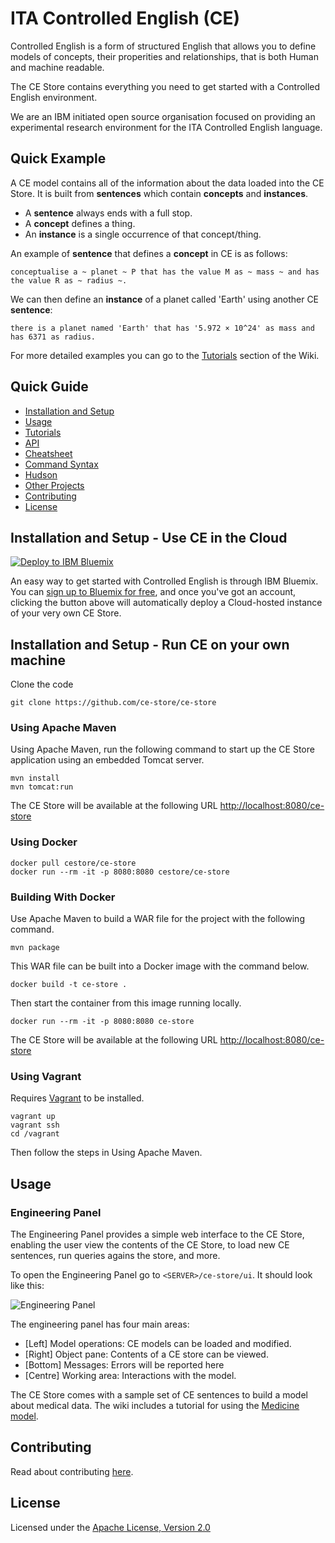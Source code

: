 # ITA Controlled English (CE)

Controlled English is a form of structured English that allows you to define models of concepts, their properities and relationships, that is both Human and machine readable.

The CE Store contains everything you need to get started with a Controlled English environment.

We are an IBM initiated open source organisation focused on providing an experimental research environment for the ITA Controlled English language.

## Quick Example

A CE model contains all of the information about the data loaded into the CE Store. It is built from **sentences** which contain **concepts** and **instances**.

- A **sentence** always ends with a full stop.
- A **concept** defines a thing.
- An **instance** is a single occurrence of that concept/thing.

An example of **sentence** that defines a **concept** in CE is as follows:

`conceptualise a ~ planet ~ P that has the value M as ~ mass ~ and has the value R as ~ radius ~.`

We can then define an **instance** of a planet called 'Earth' using another CE **sentence**:

`there is a planet named 'Earth' that has '5.972 × 10^24' as mass and has 6371 as radius.`

For more detailed examples you can go to the [Tutorials](https://github.com/ce-store/ce-store/wiki#tutorials) section of the Wiki.


## Quick Guide

* [Installation and Setup](https://github.com/ce-store/ce-store#installation-and-setup)
* [Usage](https://github.com/ce-store/ce-store#usage)
* [Tutorials](https://github.com/ce-store/ce-store/wiki#tutorials)
* [API](https://github.com/ce-store/ce-store/wiki#api)
* [Cheatsheet](https://github.com/ce-store/ce-store/wiki#cheatsheet)
* [Command Syntax](https://github.com/ce-store/ce-store/wiki#command-syntax)
* [Hudson](https://github.com/ce-store/ce-store/wiki#hudson)
* [Other Projects](https://github.com/ce-store/ce-store/wiki#other-ce-projects)
* [Contributing](https://github.com/ce-store/ce-store#contributing)
* [License](https://github.com/ce-store/ce-store#license)

## Installation and Setup - Use CE in the Cloud 

[![Deploy to IBM Bluemix](https://bluemix.net/deploy/button.png)](https://bluemix.net/deploy?repository=https://github.com/ce-store/ce-store)

An easy way to get started with Controlled English is through IBM Bluemix. You can [sign up to Bluemix for free](https://console.bluemix.net/), and once you've got an account, clicking the button above will automatically deploy a Cloud-hosted instance of your very own CE Store.


## Installation and Setup - Run CE on your own machine

Clone the code

```
git clone https://github.com/ce-store/ce-store
```

### Using Apache Maven

Using Apache Maven, run the following command to start up the CE Store application using an embedded Tomcat server.

```
mvn install
mvn tomcat:run
```

The CE Store will be available at the following URL [http://localhost:8080/ce-store](http://localhost:8080/ce-store)

### Using Docker

```
docker pull cestore/ce-store
docker run --rm -it -p 8080:8080 cestore/ce-store
```

### Building With Docker

Use Apache Maven to build a WAR file for the project with the following command.

```
mvn package
```

This WAR file can be built into a Docker image with the command below.

```
docker build -t ce-store .
```

Then start the container from this image running locally.

```
docker run --rm -it -p 8080:8080 ce-store
```

The CE Store will be available at the following URL [http://localhost:8080/ce-store](http://localhost:8080/ce-store)


### Using Vagrant
Requires [Vagrant](https://www.vagrantup.com) to be installed.

```
vagrant up
vagrant ssh
cd /vagrant
```

Then follow the steps in Using Apache Maven.


## Usage

### Engineering Panel

The Engineering Panel provides a simple web interface to the CE Store, enabling the user view the contents of the CE Store, to load new CE sentences, run queries agains the store, and more.

To open the Engineering Panel go to `<SERVER>/ce-store/ui`. It should look like this:

![Engineering Panel](http://ce-store.github.io/i/ui.png)

The engineering panel has four main areas:

  * [Left] Model operations: CE models can be loaded and modified.
  * [Right] Object pane: Contents of a CE store can be viewed.
  * [Bottom] Messages: Errors will be reported here
  * [Centre] Working area: Interactions with the model.

The CE Store comes with a sample set of CE sentences to build a model about medical data. The wiki includes a tutorial for using the [Medicine model](https://github.com/ce-store/ce-store/wiki/Introducing-the-Medicine-Model).

## Contributing

Read about contributing [here](https://github.com/ce-store/ce-store/blob/master/CONTRIBUTE.md).

## License

Licensed under the [Apache License, Version 2.0](https://github.com/ce-store/ce-store/blob/master/LICENSE.md)

